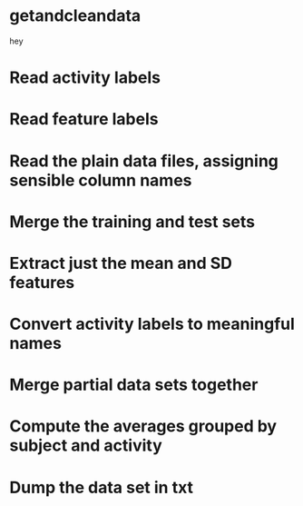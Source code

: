 # getandcleandata 
hey 

# Read activity labels
# Read feature labels
# Read the plain data files, assigning sensible column names
# Merge the training and test sets
# Extract just the mean and SD features
# Convert activity labels to meaningful names
# Merge partial data sets together
# Compute the averages grouped by subject and activity
# Dump the data set in txt
